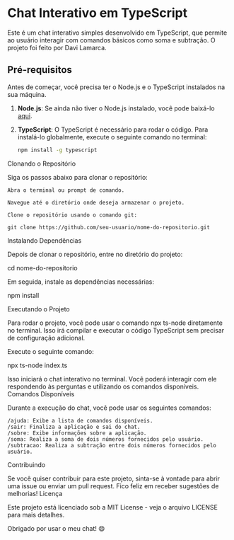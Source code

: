 # Chat Interativo em TypeScript

Este é um chat interativo simples desenvolvido em TypeScript, que permite ao usuário interagir com comandos básicos como soma e subtração. O projeto foi feito por Davi Lamarca.

## Pré-requisitos

Antes de começar, você precisa ter o Node.js e o TypeScript instalados na sua máquina.

1. **Node.js**: Se ainda não tiver o Node.js instalado, você pode baixá-lo [aqui](https://nodejs.org/).
   
2. **TypeScript**: O TypeScript é necessário para rodar o código. Para instalá-lo globalmente, execute o seguinte comando no terminal:
   ```bash
   npm install -g typescript

Clonando o Repositório

Siga os passos abaixo para clonar o repositório:

    Abra o terminal ou prompt de comando.

    Navegue até o diretório onde deseja armazenar o projeto.

    Clone o repositório usando o comando git:

    git clone https://github.com/seu-usuario/nome-do-repositorio.git

Instalando Dependências

Depois de clonar o repositório, entre no diretório do projeto:

cd nome-do-repositorio

Em seguida, instale as dependências necessárias:

npm install

Executando o Projeto

Para rodar o projeto, você pode usar o comando npx ts-node diretamente no terminal. Isso irá compilar e executar o código TypeScript sem precisar de configuração adicional.

Execute o seguinte comando:

npx ts-node index.ts

Isso iniciará o chat interativo no terminal. Você poderá interagir com ele respondendo às perguntas e utilizando os comandos disponíveis.
Comandos Disponíveis

Durante a execução do chat, você pode usar os seguintes comandos:

    /ajuda: Exibe a lista de comandos disponíveis.
    /sair: Finaliza a aplicação e sai do chat.
    /sobre: Exibe informações sobre a aplicação.
    /soma: Realiza a soma de dois números fornecidos pelo usuário.
    /subtracao: Realiza a subtração entre dois números fornecidos pelo usuário.

Contribuindo

Se você quiser contribuir para este projeto, sinta-se à vontade para abrir uma issue ou enviar um pull request. Fico feliz em receber sugestões de melhorias!
Licença

Este projeto está licenciado sob a MIT License - veja o arquivo LICENSE para mais detalhes.

Obrigado por usar o meu chat! 😄
